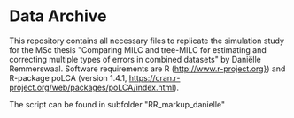 # Data Archive

This repository contains all necessary files to replicate the simulation study for the MSc thesis "Comparing MILC and tree-MILC for estimating and correcting multiple types of errors in combined datasets" by Daniëlle Remmerswaal. Software requirements are R (http://www.r-project.org}) and R-package poLCA (version 1.4.1, https://cran.r-project.org/web/packages/poLCA/index.html).

The script can be found in subfolder "RR_markup_danielle"




